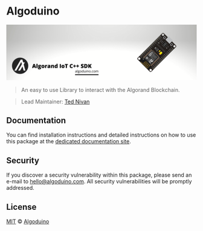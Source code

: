 # Algoduino

<p align="center">
    <img src="https://github.com/algoduino/algoduino/blob/master/banner.png" />
</p>

> An easy to use Library to interact with the Algorand Blockchain.

> Lead Maintainer: [Ted Nivan](https://github.com/TedNIVAN)

## Documentation

You can find installation instructions and detailed instructions on how to use this package at the [dedicated documentation site](https://www.algoduino.com/docs).

## Security

If you discover a security vulnerability within this package, please send an e-mail to hello@algoduino.com. All security vulnerabilities will be promptly addressed.

## License

[MIT](LICENSE) © [Algoduino](https://www.algoduino.com/)
